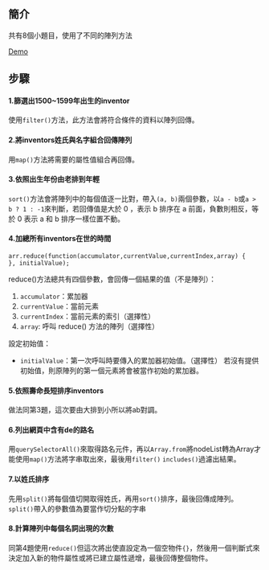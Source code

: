 ## 簡介

共有8個小題目，使用了不同的陣列方法

[Demo](https://yclin1815.github.io/JavaScript30/04-Array-Cardio-Day-1)

## 步驟

#### 1.篩選出1500~1599年出生的inventor

使用`filter()`方法，此方法會將符合條件的資料以陣列回傳。

#### 2.將inventors姓氏與名字組合回傳陣列

用`map()`方法將需要的屬性值組合再回傳。

#### 3.依照出生年份由老排到年輕

`sort()`方法會將陣列中的每個值逐一比對，帶入`(a, b)`兩個參數，以`a - b`或`a > b ? 1 : -1`來判斷，若回傳值是大於 0 ，表示 b 排序在 a 前面，負數則相反，等於 0 表示 a 和 b 排序一樣位置不動。

#### 4.加總所有inventors在世的時間

`arr.reduce(function(accumulator,currentValue,currentIndex,array) {     }, initialValue);`

reduce()方法總共有四個參數，會回傳一個結果的值（不是陣列）：

1. `accumulator`：累加器
2. `currentValue`：當前元素
3. `currentIndex`：當前元素的索引（選擇性）
4. `array`: 呼叫 reduce() 方法的陣列（選擇性）

設定初始值：

* `initialValue`：第一次呼叫時要傳入的累加器初始值。（選擇性）
若沒有提供初始值，則原陣列的第一個元素將會被當作初始的累加器。

#### 5.依照壽命長短排序inventors

做法同第3題，這次要由大排到小所以將ab對調。

#### 6.列出網頁中含有de的路名

用`querySelectorAll()`來取得路名元件，再以`Array.from`將nodeList轉為Array才能使用`map()`方法將字串取出來，最後用`filter()` `includes()`過濾出結果。

#### 7.以姓氏排序

先用`split()`將每個值切開取得姓氏，再用`sort()`排序，最後回傳成陣列。
`split()`帶入的參數值為要當作切分點的字串

#### 8.計算陣列中每個名詞出現的次數

同第4題使用`reduce()`但這次將出使直設定為一個空物件`{}`，然後用一個判斷式來決定加入新的物件屬性或將已建立屬性遞增，最後回傳整個物件。